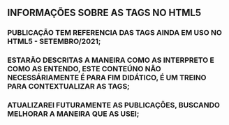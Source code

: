 ## INFORMAÇÕES SOBRE AS TAGS NO HTML5

### PUBLICAÇÃO TEM REFERENCIA DAS TAGS AINDA EM USO NO HTML5 - SETEMBRO/2021;

### ESTARÃO DESCRITAS A MANEIRA COMO AS INTERPRETO E COMO AS ENTENDO, ESTE CONTEÚNO NÃO NECESSÁRIAMENTE É PARA FIM DIDÁTICO, É UM TREINO PARA CONTEXTUALIZAR AS TAGS;

### ATUALIZAREI FUTURAMENTE AS PUBLICAÇÕES, BUSCANDO MELHORAR A MANEIRA QUE AS USEI;